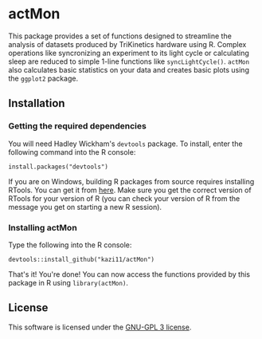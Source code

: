 actMon
=========================================================
This package provides a set of functions designed to streamline the analysis of datasets produced by TriKinetics hardware using R. Complex operations like syncronizing an experiment to its light cycle or calculating sleep are reduced to simple 1-line functions like `syncLightCycle()`. `actMon` also calculates basic statistics on your data and creates basic plots using the `ggplot2` package. 

## Installation
### Getting the required dependencies
You will need Hadley Wickham's `devtools` package. To install, enter the following command into the R console: 
```{r} 
install.packages("devtools")
``` 

If you are on Windows, building R packages from source requires installing RTools. You can get it from [here](http://cran.r-project.org/bin/windows/Rtools/). Make sure you get the correct version of RTools for your version of R (you can check your version of R from the message you get on starting a new R session).

### Installing actMon
Type the following into the R console:
```{r}
devtools::install_github("kazi11/actMon")
```

That's it! You're done! You can now access the functions provided by this package in R using `library(actMon)`.

## License
This software is licensed under the [GNU-GPL 3 license](https://tldrlegal.com/license/gnu-general-public-license-v3-%28gpl-3%29#summary).

